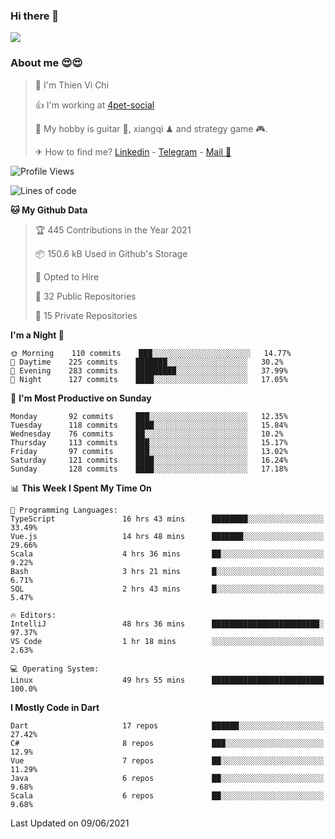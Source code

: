 ### Hi there 👋
![](https://media1.tenor.com/images/9aa4aee77151757a310fcdb4b8fd2a0a/tenor.gif?itemid=12671405)

### About me 😍😍

> 🙎 I'm Thien Vi Chi
> 
> 👍 I'm working at [4pet-social](https://github.com/4pet-social)
>
> 🥞 My hobby is guitar 🎸, xiangqi ♟ and strategy game 🎮.
> 
> ✈ How to find me? [Linkedin](https://www.linkedin.com/in/tvc12/) - [Telegram](https://t.me/yeutham212) - [Mail 📧](mailto:meomeocf98@gmail.com)
> 

<!--START_SECTION:waka-->
![Profile Views](http://img.shields.io/badge/Profile%20Views-5-blue)

![Lines of code](https://img.shields.io/badge/From%20Hello%20World%20I%27ve%20Written-742939%20lines%20of%20code-blue)

**🐱 My Github Data** 

> 🏆 445 Contributions in the Year 2021
 > 
> 📦 150.6 kB Used in Github's Storage 
 > 
> 💼 Opted to Hire
 > 
> 📜 32 Public Repositories 
 > 
> 🔑 15 Private Repositories  
 > 
**I'm a Night 🦉** 

```text
🌞 Morning    110 commits    ███░░░░░░░░░░░░░░░░░░░░░░   14.77% 
🌆 Daytime    225 commits    ███████░░░░░░░░░░░░░░░░░░   30.2% 
🌃 Evening    283 commits    █████████░░░░░░░░░░░░░░░░   37.99% 
🌙 Night      127 commits    ████░░░░░░░░░░░░░░░░░░░░░   17.05%

```
📅 **I'm Most Productive on Sunday** 

```text
Monday       92 commits     ███░░░░░░░░░░░░░░░░░░░░░░   12.35% 
Tuesday      118 commits    ████░░░░░░░░░░░░░░░░░░░░░   15.84% 
Wednesday    76 commits     ██░░░░░░░░░░░░░░░░░░░░░░░   10.2% 
Thursday     113 commits    ███░░░░░░░░░░░░░░░░░░░░░░   15.17% 
Friday       97 commits     ███░░░░░░░░░░░░░░░░░░░░░░   13.02% 
Saturday     121 commits    ████░░░░░░░░░░░░░░░░░░░░░   16.24% 
Sunday       128 commits    ████░░░░░░░░░░░░░░░░░░░░░   17.18%

```


📊 **This Week I Spent My Time On** 

```text
💬 Programming Languages: 
TypeScript               16 hrs 43 mins      ████████░░░░░░░░░░░░░░░░░   33.49% 
Vue.js                   14 hrs 48 mins      ███████░░░░░░░░░░░░░░░░░░   29.66% 
Scala                    4 hrs 36 mins       ██░░░░░░░░░░░░░░░░░░░░░░░   9.22% 
Bash                     3 hrs 21 mins       █░░░░░░░░░░░░░░░░░░░░░░░░   6.71% 
SQL                      2 hrs 43 mins       █░░░░░░░░░░░░░░░░░░░░░░░░   5.47%

🔥 Editors: 
IntelliJ                 48 hrs 36 mins      ████████████████████████░   97.37% 
VS Code                  1 hr 18 mins        ░░░░░░░░░░░░░░░░░░░░░░░░░   2.63%

💻 Operating System: 
Linux                    49 hrs 55 mins      █████████████████████████   100.0%

```

**I Mostly Code in Dart** 

```text
Dart                     17 repos            ██████░░░░░░░░░░░░░░░░░░░   27.42% 
C#                       8 repos             ███░░░░░░░░░░░░░░░░░░░░░░   12.9% 
Vue                      7 repos             ██░░░░░░░░░░░░░░░░░░░░░░░   11.29% 
Java                     6 repos             ██░░░░░░░░░░░░░░░░░░░░░░░   9.68% 
Scala                    6 repos             ██░░░░░░░░░░░░░░░░░░░░░░░   9.68%

```



 Last Updated on 09/06/2021
<!--END_SECTION:waka-->